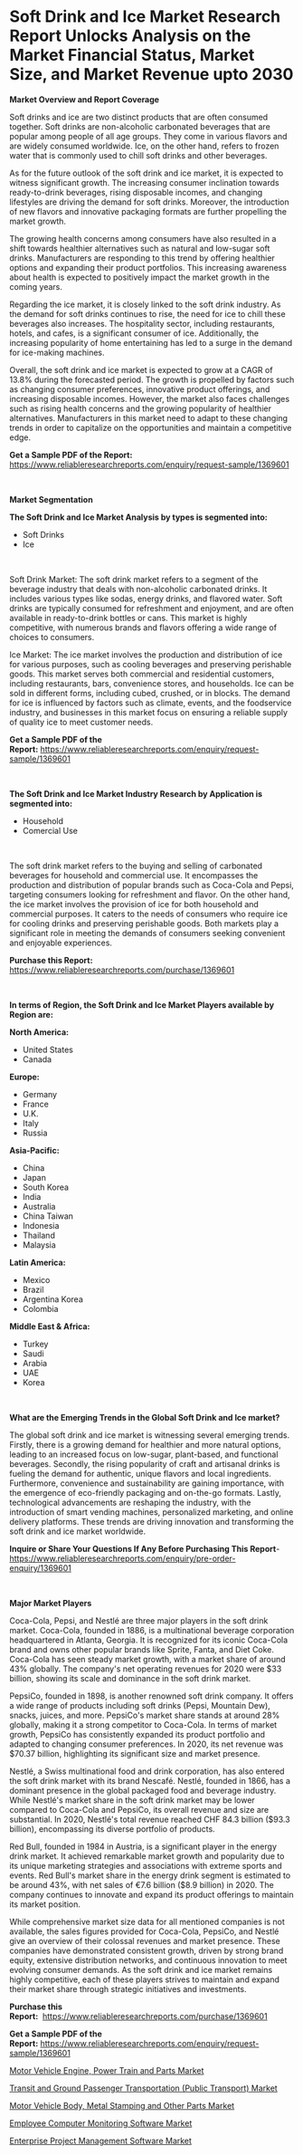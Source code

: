 <p><h1>Soft Drink and Ice Market Research Report Unlocks Analysis on the Market Financial Status, Market Size, and Market Revenue upto 2030</h1></p><p><strong>Market Overview and Report Coverage</strong></p>
<p><p>Soft drinks and ice are two distinct products that are often consumed together. Soft drinks are non-alcoholic carbonated beverages that are popular among people of all age groups. They come in various flavors and are widely consumed worldwide. Ice, on the other hand, refers to frozen water that is commonly used to chill soft drinks and other beverages.</p><p>As for the future outlook of the soft drink and ice market, it is expected to witness significant growth. The increasing consumer inclination towards ready-to-drink beverages, rising disposable incomes, and changing lifestyles are driving the demand for soft drinks. Moreover, the introduction of new flavors and innovative packaging formats are further propelling the market growth.</p><p>The growing health concerns among consumers have also resulted in a shift towards healthier alternatives such as natural and low-sugar soft drinks. Manufacturers are responding to this trend by offering healthier options and expanding their product portfolios. This increasing awareness about health is expected to positively impact the market growth in the coming years.</p><p>Regarding the ice market, it is closely linked to the soft drink industry. As the demand for soft drinks continues to rise, the need for ice to chill these beverages also increases. The hospitality sector, including restaurants, hotels, and cafes, is a significant consumer of ice. Additionally, the increasing popularity of home entertaining has led to a surge in the demand for ice-making machines.</p><p>Overall, the soft drink and ice market is expected to grow at a CAGR of 13.8% during the forecasted period. The growth is propelled by factors such as changing consumer preferences, innovative product offerings, and increasing disposable incomes. However, the market also faces challenges such as rising health concerns and the growing popularity of healthier alternatives. Manufacturers in this market need to adapt to these changing trends in order to capitalize on the opportunities and maintain a competitive edge.</p></p>
<p><strong>Get a Sample PDF of the Report:</strong> <a href="https://www.reliableresearchreports.com/enquiry/request-sample/1369601">https://www.reliableresearchreports.com/enquiry/request-sample/1369601</a></p>
<p>&nbsp;</p>
<p><strong>Market Segmentation</strong></p>
<p><strong>The Soft Drink and Ice Market Analysis by types is segmented into:</strong></p>
<p><ul><li>Soft Drinks</li><li>Ice</li></ul></p>
<p>&nbsp;</p>
<p><p>Soft Drink Market: The soft drink market refers to a segment of the beverage industry that deals with non-alcoholic carbonated drinks. It includes various types like sodas, energy drinks, and flavored water. Soft drinks are typically consumed for refreshment and enjoyment, and are often available in ready-to-drink bottles or cans. This market is highly competitive, with numerous brands and flavors offering a wide range of choices to consumers.</p><p>Ice Market: The ice market involves the production and distribution of ice for various purposes, such as cooling beverages and preserving perishable goods. This market serves both commercial and residential customers, including restaurants, bars, convenience stores, and households. Ice can be sold in different forms, including cubed, crushed, or in blocks. The demand for ice is influenced by factors such as climate, events, and the foodservice industry, and businesses in this market focus on ensuring a reliable supply of quality ice to meet customer needs.</p></p>
<p><strong>Get a Sample PDF of the Report:</strong>&nbsp;<a href="https://www.reliableresearchreports.com/enquiry/request-sample/1369601">https://www.reliableresearchreports.com/enquiry/request-sample/1369601</a></p>
<p>&nbsp;</p>
<p><strong>The Soft Drink and Ice Market Industry Research by Application is segmented into:</strong></p>
<p><ul><li>Household</li><li>Comercial Use</li></ul></p>
<p>&nbsp;</p>
<p><p>The soft drink market refers to the buying and selling of carbonated beverages for household and commercial use. It encompasses the production and distribution of popular brands such as Coca-Cola and Pepsi, targeting consumers looking for refreshment and flavor. On the other hand, the ice market involves the provision of ice for both household and commercial purposes. It caters to the needs of consumers who require ice for cooling drinks and preserving perishable goods. Both markets play a significant role in meeting the demands of consumers seeking convenient and enjoyable experiences.</p></p>
<p><strong>Purchase this Report:</strong>&nbsp; <a href="https://www.reliableresearchreports.com/purchase/1369601">https://www.reliableresearchreports.com/purchase/1369601</a></p>
<p>&nbsp;</p>
<p><strong>In terms of Region, the Soft Drink and Ice Market Players available by Region are:</strong></p>
<p>
    <p> <strong> North America: </strong>
        <ul>
            <li>United States</li>
            <li>Canada</li>
        </ul>
        </p> 
    <p> <strong> Europe: </strong>
        <ul>
            <li>Germany</li>
            <li>France</li>
            <li>U.K.</li>
            <li>Italy</li>
            <li>Russia</li>
        </ul>
        </p> 
    <p> <strong> Asia-Pacific: </strong>
        <ul>
            <li>China</li>
            <li>Japan</li>
            <li>South Korea</li>
            <li>India</li>
            <li>Australia</li>
            <li>China Taiwan</li>
            <li>Indonesia</li>
            <li>Thailand</li>
            <li>Malaysia</li>
        </ul>
        </p> 
    <p> <strong> Latin America: </strong>
        <ul>
            <li>Mexico</li>
            <li>Brazil</li>
            <li>Argentina Korea</li>
            <li>Colombia</li>
        </ul>
        </p> 
    <p> <strong> Middle East & Africa: </strong>
        <ul>
            <li>Turkey</li>
            <li>Saudi</li>
            <li>Arabia</li>
            <li>UAE</li>
            <li>Korea</li>
        </ul>
    </p>
    </p>
<p>&nbsp;</p>
<p><strong>What are the Emerging Trends in the Global Soft Drink and Ice market?</strong></p>
<p><p>The global soft drink and ice market is witnessing several emerging trends. Firstly, there is a growing demand for healthier and more natural options, leading to an increased focus on low-sugar, plant-based, and functional beverages. Secondly, the rising popularity of craft and artisanal drinks is fueling the demand for authentic, unique flavors and local ingredients. Furthermore, convenience and sustainability are gaining importance, with the emergence of eco-friendly packaging and on-the-go formats. Lastly, technological advancements are reshaping the industry, with the introduction of smart vending machines, personalized marketing, and online delivery platforms. These trends are driving innovation and transforming the soft drink and ice market worldwide.</p></p>
<p><strong>Inquire or Share Your Questions If Any Before Purchasing This Report</strong>- <a href="https://www.reliableresearchreports.com/enquiry/pre-order-enquiry/1369601">https://www.reliableresearchreports.com/enquiry/pre-order-enquiry/1369601</a></p>
<p>&nbsp;</p>
<p><strong>Major Market Players</strong></p>
<p><p>Coca-Cola, Pepsi, and Nestlé are three major players in the soft drink market. Coca-Cola, founded in 1886, is a multinational beverage corporation headquartered in Atlanta, Georgia. It is recognized for its iconic Coca-Cola brand and owns other popular brands like Sprite, Fanta, and Diet Coke. Coca-Cola has seen steady market growth, with a market share of around 43% globally. The company's net operating revenues for 2020 were $33 billion, showing its scale and dominance in the soft drink market.</p><p>PepsiCo, founded in 1898, is another renowned soft drink company. It offers a wide range of products including soft drinks (Pepsi, Mountain Dew), snacks, juices, and more. PepsiCo's market share stands at around 28% globally, making it a strong competitor to Coca-Cola. In terms of market growth, PepsiCo has consistently expanded its product portfolio and adapted to changing consumer preferences. In 2020, its net revenue was $70.37 billion, highlighting its significant size and market presence.</p><p>Nestlé, a Swiss multinational food and drink corporation, has also entered the soft drink market with its brand Nescafé. Nestlé, founded in 1866, has a dominant presence in the global packaged food and beverage industry. While Nestlé's market share in the soft drink market may be lower compared to Coca-Cola and PepsiCo, its overall revenue and size are substantial. In 2020, Nestlé's total revenue reached CHF 84.3 billion ($93.3 billion), encompassing its diverse portfolio of products.</p><p>Red Bull, founded in 1984 in Austria, is a significant player in the energy drink market. It achieved remarkable market growth and popularity due to its unique marketing strategies and associations with extreme sports and events. Red Bull's market share in the energy drink segment is estimated to be around 43%, with net sales of €7.6 billion ($8.9 billion) in 2020. The company continues to innovate and expand its product offerings to maintain its market position.</p><p>While comprehensive market size data for all mentioned companies is not available, the sales figures provided for Coca-Cola, PepsiCo, and Nestlé give an overview of their colossal revenues and market presence. These companies have demonstrated consistent growth, driven by strong brand equity, extensive distribution networks, and continuous innovation to meet evolving consumer demands. As the soft drink and ice market remains highly competitive, each of these players strives to maintain and expand their market share through strategic initiatives and investments.</p></p>
<p><strong>Purchase this Report:</strong>&nbsp;&nbsp;<a href="https://www.reliableresearchreports.com/purchase/1369601">https://www.reliableresearchreports.com/purchase/1369601</a></p>
<p></p>
<p><strong>Get a Sample PDF of the Report:</strong>&nbsp;<a href="https://www.reliableresearchreports.com/enquiry/request-sample/1369601">https://www.reliableresearchreports.com/enquiry/request-sample/1369601</a></p>
<p><p><a href="https://www.linkedin.com/pulse/motor-vehicle-engine-power-train-parts-market-share-fi83e/">Motor Vehicle Engine, Power Train and Parts Market</a></p><p><a href="https://www.linkedin.com/pulse/transit-ground-passenger-transportation-public-transport-klyze/">Transit and Ground Passenger Transportation (Public Transport) Market</a></p><p><a href="https://www.linkedin.com/pulse/motor-vehicle-body-metal-stamping-other-parts-market-insights-yncne/">Motor Vehicle Body, Metal Stamping and Other Parts Market</a></p><p><a href="https://medium.com/@cullenblick/employee-computer-monitoring-software-market-size-cagr-trends-2024-2030-de253da013ee">Employee Computer Monitoring Software Market</a></p><p><a href="https://medium.com/@graycehuels/enterprise-project-management-software-market-size-cagr-trends-2024-2030-d9fc81a0e23d">Enterprise Project Management Software Market</a></p></p>
